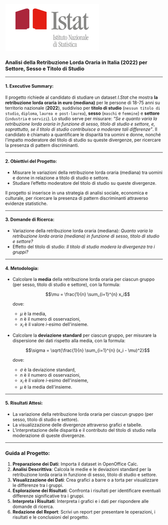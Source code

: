 <img src="istat.jpeg" width="300"/>

### Analisi della Retribuzione Lorda Oraria in Italia (2022) per Settore, Sesso e Titolo di Studio

---

#### 1. Executive Summary:

Il progetto richiede al candidato di studiare un dataset *I.Stat* che mostra **la retribuzione lorda oraria in euro (mediana)** per le persone di 18-75 anni su territorio nazionale (**2022**), suddiviso per **titolo di studio** (`nessun titolo di studio`, `diploma`, `laurea e post-laurea`), **sesso** (`maschi` e `femmine`) e **settore** (`industria` e `servizi`). Lo studio serve per misurare: *“Se e quanto varia la retribuzione lorda oraria in funzione di sesso, titolo di studio e settore, e, soprattutto, se il titolo di studio contribuisce a moderare tali differenze”*. Il candidato è chiamato a quantificare le disparità tra uomini e donne, nonché l'impatto moderatore del titolo di studio su queste divergenze, per ricercare la presenza di pattern discriminanti. 

---

#### 2. Obiettivi del Progetto:

- Misurare le variazioni della retribuzione lorda oraria (mediana) tra uomini e donne in relazione a titolo di studio e settore.
- Studiare l’effetto moderatore del titolo di studio su queste divergenze.

Il progetto si inserisce in una strategia di analisi sociale, economica e culturale, per ricercare la presenza di pattern discriminanti attraverso evidenze statistiche.

---

#### 3. Domande di Ricerca:

- Variazione della retribuzione lorda oraria (mediana): *Quanto varia la retribuzione lorda oraria (mediana) in funzione di sesso, titolo di studio e settore?*
- Effetto del titolo di studio: *Il titolo di studio modera la divergenza tra i gruppi?*

---

#### 4. Metodologia:

- Calcolare la **media** della retribuzione lorda oraria per ciascun gruppo (per sesso, titolo di studio e settore), con la formula:

  $$\mu = \frac{1}{n} \sum_{i=1}^{n} x_i$$

  dove:
  - $\mu$ è la media,
  - $n$ è il numero di osservazioni,
  - $x_i$ è il valore $i$-esimo dell'insieme.

- Calcolare la **deviazione standard** per ciascun gruppo, per misurare la dispersione dei dati rispetto alla media, con la formula:

  $$\sigma = \sqrt{\frac{1}{n} \sum_{i=1}^{n} (x_i - \mu)^2}$$

  dove:
  - $\sigma$ è la deviazione standard,
  - $n$ è il numero di osservazioni,
  - $x_i$ è il valore $i$-esimo dell'insieme,
  - $\mu$ è la media dell'insieme.

---

#### 5. Risultati Attesi:

- La variazione della retribuzione lorda oraria per ciascun gruppo (per sesso, titolo di studio e settore).
- La visualizzazione delle divergenze attraverso grafici e tabelle.
- L’interpretazione delle disparità e il contributo del titolo di studio nella moderazione di queste divergenze.

---

### Guida al Progetto:

1. **Preparazione dei Dati**: Importa il dataset in OpenOffice Calc.
2. **Analisi Descrittiva**: Calcola le medie e le deviazioni standard per la retribuzione lorda oraria in funzione di sesso, titolo di studio e settore.
3. **Visualizzazione dei Dati**: Crea grafici a barre o a torta per visualizzare le differenze tra i gruppi.
4. **Esplorazione dei Risultati**: Confronta i risultati per identificare eventuali differenze significative tra i gruppi.
5. **Interpreta i Risultati**: Interpreta i grafici e i dati per rispondere alle domande di ricerca.
6. **Redazione del Report**: Scrivi un report per presentare le operazioni, i risultati e le conclusioni del progetto.
